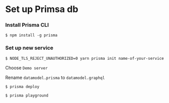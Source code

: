 # Set up Primsa db

### Install Prisma CLI

`$ npm install -g prisma`

### Set up new service

`$ NODE_TLS_REJECT_UNAUTHORIZED=0 yarn prisma init name-of-your-service`

Choose `Demo server`

Rename `datamodel.prisma` to `datamodel.graphql`

`$ prisma deploy`

`$ prisma playground`
